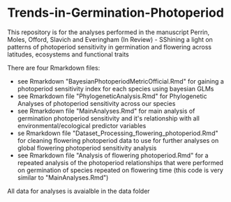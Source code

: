 # Trends-in-Germination-Photoperiod

This repository is for the analyses performed in the manuscript Perrin, Moles, Offord, Slavich and Everingham (In Review) - SShining a light on patterns of photoperiod sensitivity in germination and flowering across latitudes, ecosystems and functional traits

There are four Rmarkdown files:

- see Rmarkdown "BayesianPhotoperiodMetricOfficial.Rmd" for gaining a photoperiod sensitivity index for each species using bayesian GLMs
- see Rmarkdown file "PhylogeneticAnalysis.Rmd" for Phylogenetic Analyses of photoperiod sensitivity across our species
- see Rmarkdown file "MainAnalyses.Rmd" for main analysis of germination photoperiod sensitivity and it's relationship with all environmental/ecological predictor variables
- se Rmarkdown file "Dataset_Processing_flowering_photoperiod.Rmd" for cleaning flowering photoperiod data to use for further analyses on global flowering photoperiod sensitivity analysis
- see Rmarkdown file "Analysis of flowering photoperiod.Rmd" for a repeated analysis of the photoperiod relationships that were performed on germination of species repeated on flowering time (this code is very similar to "MainAnalyses.Rmd")

All data for analyses is avaialble in the data folder
